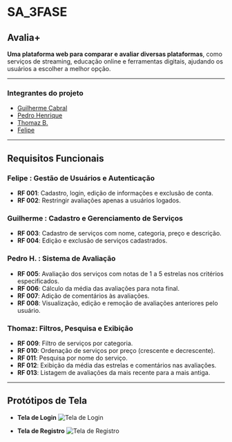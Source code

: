 # SA_3FASE

## **Avalia+**
**Uma plataforma web para comparar e avaliar diversas plataformas**, como serviços de streaming, educação online e ferramentas digitais, ajudando os usuários a escolher a melhor opção.

---

### **Integrantes do projeto**

- [Guilherme Cabral](https://github.com/guilhxrme05)
- [Pedro Henrique](https://github.com/phenrique180)
- [Thomaz B.](https://github.com/T0MMY-z)
- [Felipe](https://github.com/felipewnoob)

---

## **Requisitos Funcionais**

### Felipe : Gestão de Usuários e Autenticação
- **RF 001**: Cadastro, login, edição de informações e exclusão de conta.
- **RF 002**: Restringir avaliações apenas a usuários logados.

### Guilherme : Cadastro e Gerenciamento de Serviços
- **RF 003**: Cadastro de serviços com nome, categoria, preço e descrição.
- **RF 004**: Edição e exclusão de serviços cadastrados.

### Pedro H. : Sistema de Avaliação
- **RF 005**: Avaliação dos serviços com notas de 1 a 5 estrelas nos critérios especificados.
- **RF 006**: Cálculo da média das avaliações para nota final.
- **RF 007**: Adição de comentários às avaliações.
- **RF 008**: Visualização, edição e remoção de avaliações anteriores pelo usuário.

### Thomaz: Filtros, Pesquisa e Exibição
- **RF 009**: Filtro de serviços por categoria.
- **RF 010**: Ordenação de serviços por preço (crescente e decrescente).
- **RF 011**: Pesquisa por nome do serviço.
- **RF 012**: Exibição da média das estrelas e comentários nas avaliações.
- **RF 013**: Listagem de avaliações da mais recente para a mais antiga.

---

## **Protótipos de Tela**

- **Tela de Login**
![Tela de Login](public/sprint/tela_login.png)

- **Tela de Registro**
![Tela de Registro](public/sprint/tela_registro.png)

